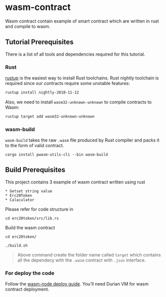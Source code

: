 # wasm-contract
Wasm contract contain example of smart contract which are written in rust and compile to wasm.


## Tutorial Prerequisites
There is a list of all tools and dependencies required for this tutorial.

### Rust
[rustup](https://github.com/rust-lang-nursery/rustup.rs#installation) is the easiest way to install Rust toolchains. Rust nightly toolchain is required since our contracts require some unstable features:

```bash
rustup install nightly-2018-11-12
```

Also, we need to install `wasm32-unknown-unknown` to compile contracts to Wasm:

```bash
rustup target add wasm32-unknown-unknown
```

### wasm-build
`wasm-build` takes the raw `.wasm` file produced by Rust compiler and packs it to the form of valid contract.

```
cargo install pwasm-utils-cli --bin wasm-build
```

## Build Prerequisites
This project contains 3 example of wasm contract written using rust

```
* Getset string value
* Erc20Token
* Calaculator
```

Please refer for code structure in

```
cd erc20token/src/lib.rs
```

Build the wasm contract

```
cd erc20token/
```

```
./build.sh
```

> Above command create the folder name called `target` which contains all the dependecy with the `.wasm` contract with `.json` interface.

### For deploy the code
Follow the [wasm-node deploy guide](https://github.com/maxonrow/wasm-node). You'll need Durian VM  for wasm contract deployment.
